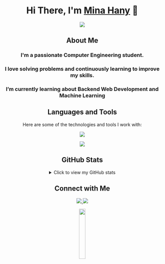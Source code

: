 <div align="center">
  <h1>Hi There, I'm <a href="https://www.linkedin.com/in/mina-h-william/" target="_blank">Mina Hany</a> 👋</h1>
  
  <p align="center">
    <img src="https://user-images.githubusercontent.com/74038190/229223263-cf2e4b07-2615-4f87-9c38-e37600f8381a.gif" />
  </p>
  
  <h2>About Me</h2>
  
  <h3>I'm a passionate Computer Engineering student.</h3>
  <h3>I love solving problems and continuously learning to improve my skills.</h3>
  <h3>I’m currently learning about Backend Web Development and Machine Learning</h3>

  
  <h2>Languages and Tools</h2>
  
  Here are some of the technologies and tools I work with:
  <p align="center">
    <a href="https://skillicons.dev/"><img src="https://skillicons.dev/icons?i=html,css,javascript,java,c,cpp,python,mongodb,linux,git,docker,clion,idea,vscode,dotnet,postman&perline=7" /></a>
  </p>
  <p align="center"><img src="https://github-profile-summary-cards.vercel.app/api/cards/most-commit-language?username=Mina-H-William&theme=radical" /></p>
  
  <h2>GitHub Stats</h2>
  
  <details>
    <summary>Click to view my GitHub stats</summary>
    <p><img src="https://github-readme-stats.vercel.app/api?username=Mina-H-William&theme=radical&show_icons=true" />
     <img src="https://github-readme-streak-stats.herokuapp.com/?user=Mina-H-William&theme=radical&show_icons=true" alt="Mina-H-William" /></p>

  </details>
  
  <h2>Connect with Me</h2>
  
  <div>
    <a href="https://www.linkedin.com/in/mina-h-william/">
      <img src="https://skillicons.dev/icons?i=linkedin" />
    </a>
    <a href="mina309hany@gmail.com">
      <img src="https://skillicons.dev/icons?i=gmail" />
    </a>
  </div>
  <p align="center"><img src="https://media.giphy.com/media/jpVnC65DmYeyRL4LHS/giphy.gif" width="20%" /></p>
</div>
